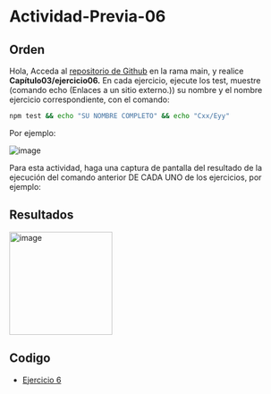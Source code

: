 # Actividad-Previa-06

## Orden
Hola,
Acceda al [repositorio de Github](https://github.com/DAWMFIEC/DAWM)
 en la rama main, y realice **Capítulo03/ejercicio06.** 
En cada ejercicio, ejecute los test, muestre (comando echo (Enlaces a un sitio externo.)) su nombre y el nombre ejercicio correspondiente, con el comando: 
```bash
npm test && echo "SU NOMBRE COMPLETO" && echo "Cxx/Eyy"
```
Por ejemplo:

![image](https://github.com/user-attachments/assets/2ff34391-06da-4f34-beae-c7994a975f80)


Para esta actividad, haga una captura de pantalla del resultado de la ejecución del comando anterior DE CADA UNO de los ejercicios, por ejemplo:

## Resultados

<img width="184" alt="image" src="https://github.com/user-attachments/assets/2d70a081-5c97-45cc-b86a-3d2e0eeff7df">


## Codigo
-  [Ejercicio 6](https://github.com/Desarrollo-Aplicaciones-Web-y-Moviles/Actividad-Previa-06/tree/main/C03E06)
